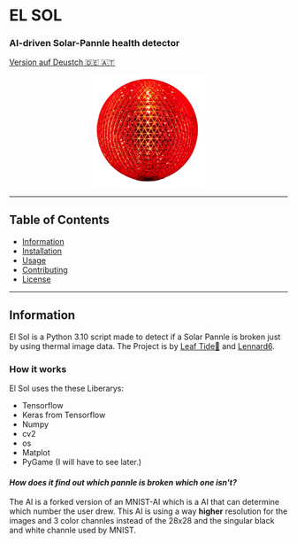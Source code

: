 # EL SOL
### AI-driven Solar-Pannle health detector
[Version auf Deustch 🇩🇪 🇦🇹](LIESSMICH.md)
<div align="center">
  <img src="https://github.com/LesesTrickshon/El-Sol/blob/main/Logos/logo-nobg.png?raw=true" width="40%" alt="El Sol logo" />
</div>

---
## Table of Contents
- [Information](#Information)
- [Installation](#Installation)
- [Usage](#Usage)
- [Contributing](#Contributing)
- [License](#License)
---
## Information
El Sol is a Python 3.10 script made to detect if a Solar Pannle is broken just by using thermal image data. The Project is by [Leaf Tide🍃](https://github.com/LesesTrickshon) and [Lennard6](https://github.com/lennard6).
### How it works
El Sol uses the these Liberarys:
- Tensorflow
- Keras from Tensorflow
- Numpy
- cv2
- os
- Matplot
- PyGame (I will have to see later.)

#### *How does it find out which pannle is broken which one isn't?*
The AI is a forked version of an MNIST-AI which is a AI that can determine which number the user drew. This AI is using a way **higher** resolution for the images and 3 color channles instead of the 28x28 and the singular black and white channle used by MNIST.
